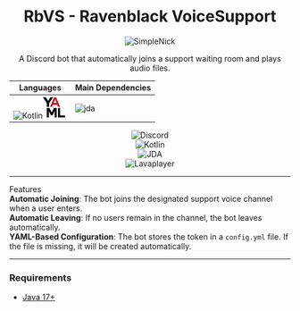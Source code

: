 <h1 align="center">RbVS - Ravenblack VoiceSupport</h1>

<p align="center">
  <img src="https://i.imgur.com/WkErW1a.png" alt="SimpleNick" width="400">
</p>
<div align="center">
A Discord bot that automatically joins a support waiting room and plays audio files.  

  | Languages                                                                                                                                                                                                                                                                                                                                                                                                                                        | Main Dependencies                                                                                                                                                                                                                                                                                                                                                                                                                                                                                                                                                                                          |
  |--------------------------------------------------------------------------------------------------------------------------------------------------------------------------------------------------------------------------------------------------------------------------------------------------------------------------------------------------------------------------------------------------------------------------------------------------|------------------------------------------------------------------------------------------------------------------------------------------------------------------------------------------------------------------------------------------------------------------------------------------------------------------------------------------------------------------------------------------------------------------------------------------------------------------------------------------------------------------------------------------------------------------------------------------------------------|
  | <img src="https://cdn.jsdelivr.net/gh/devicons/devicon@latest/icons/kotlin/kotlin-original.svg" title="Kotlin" alt="Kotlin" width="40" height="40"/><img src="https://github.com/devicons/devicon/blob/master/icons/yaml/yaml-original.svg" title="yaml" alt="yaml" width="40" height="40"/>&nbsp; | <img src="https://raw.githubusercontent.com/discord-jda/JDA/refs/heads/assets/assets/readme/logo.png" title="jda" alt="jda" width="40" height="40"/>&nbsp;                                                                                                                       |

![Discord](https://img.shields.io/badge/Discord-Bot-blue?style=for-the-badge)  
![Kotlin](https://img.shields.io/badge/Kotlin-1.8-blueviolet?style=for-the-badge)  
![JDA](https://img.shields.io/badge/JDA-5.0.0--beta.12-orange?style=for-the-badge)  
![Lavaplayer](https://img.shields.io/badge/Lavaplayer-1.3.77-red?style=for-the-badge)  

</div>

---

Features  
**Automatic Joining**: The bot joins the designated support voice channel when a user enters.  
**Automatic Leaving**: If no users remain in the channel, the bot leaves automatically.  
**YAML-Based Configuration**: The bot stores the token in a `config.yml` file. If the file is missing, it will be created automatically.  

---
### Requirements  
- [Java 17+](https://adoptium.net/)  
